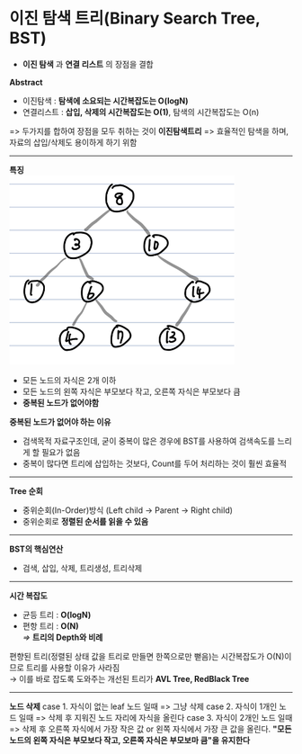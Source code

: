 # 이진 탐색 트리(Binary Search Tree, BST)
  - **이진 탐색** 과 **연결 리스트** 의 장점을 결합

**Abstract**
  - 이진탐색 : **탐색에 소요되는 시간복잡도는 O(logN)**
  - 연결리스트 : **삽입, 삭제의 시간복잡도는 O(1)**, 탐색의 시간복잡도는 O(n)  

  => 두가지를 합하여 장점을 모두 취하는 것이 **이진탐색트리**
  => 효율적인 탐색을 하며, 자료의 삽입/삭제도 용이하게 하기 위함
  
---
**특징**  
<img width="400" src="./images/BinarySearchTree.jpg">
  - 모든 노드의 자식은 2개 이하
  - 모든 노드의 왼쪽 자식은 부모보다 작고, 오른쪽 자식은 부모보다 큼
  - **중복된 노드가 없어야함**

**중복된 노드가 없어야 하는 이유**
  - 검색목적 자료구조인데, 굳이 중복이 많은 경우에 BST를 사용하여 검색속도를 느리게 할 필요가 없음
  - 중복이 많다면 트리에 삽입하는 것보다, Count를 두어 처리하는 것이 훨씬 효율적

---
**Tree 순회**
  - 중위순회(In-Order)방식 (Left child -> Parent -> Right child)
  - 중위순회로 **정렬된 순서를 읽을 수 있음**

---
**BST의 핵심연산**
  - 검색, 삽입, 삭제, 트리생성, 트리삭제

---
**시간 복잡도**
  - 균등 트리 : **O(logN)**
  - 편항 트리 : **O(N)**  
  *=>* **트리의 Depth와 비례**  
 
편향된 트리(정렬된 상태 값을 트리로 만들면 한쪽으로만 뻗음)는 시간복잡도가 O(N)이므로 트리를 사용할 이유가 사라짐  
 → 이를 바로 잡도록 도와주는 개선된 트리가 **AVL Tree, RedBlack Tree**  
 
---
**노드 삭제**
  case 1. 자식이 없는 leaf 노드 일때 => 그냥 삭제
  case 2. 자식이 1개인 노드 일때 => 삭제 후 지워진 노드 자리에 자식을 올린다
  case 3. 자식이 2개인 노드 일때 => 삭제 후 오른쪽 자식에서 가장 작은 값 or 왼쪽 자식에서 가장 큰 값을 올린다.
    **"모든 노드의 왼쪽 자식은 부모보다 작고, 오른쪽 자식은 부모보마 큼"을 유지한다**
